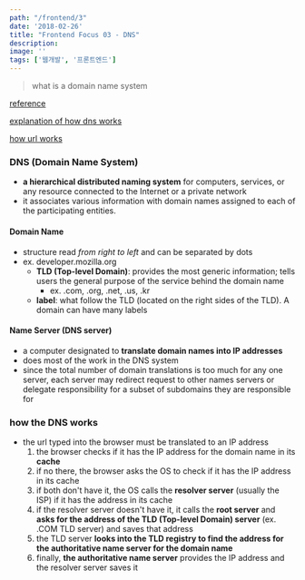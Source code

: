 ```yaml
---
path: "/frontend/3"
date: '2018-02-26'
title: "Frontend Focus 03 - DNS"
description: 
image: ''
tags: ['웹개발', '프론트엔드']
---
```

> what is a domain name system

[reference](https://frontendmasters.com/books/front-end-handbook/2018/learning/dns.html)

[explanation of how dns works](https://developer.mozilla.org/en-US/docs/Learn/Common_questions/What_is_a_domain_name)

[how url works](https://developer.mozilla.org/en-US/docs/Learn/Common_questions/What_is_a_URL)

### DNS (Domain Name System)
- __a hierarchical distributed naming system__ for computers, services, or any resource connected to the Internet or a private network
- it associates various information with domain names assigned to each of the participating entities.

#### Domain Name
- structure read _from right to left_ and can be separated by dots
- ex. developer.mozilla.org
    - __TLD (Top-level Domain)__: provides the most generic information; tells users the general purpose of the service behind the domain name
        - ex. .com, .org, .net, .us, .kr
    - __label__: what follow the TLD (located on the right sides of the TLD). A domain can have many labels

#### Name Server (DNS server)
- a computer designated to __translate domain names into IP addresses__
- does most of the work in the DNS system
- since the total number of domain translations is too much for any one server, each server may redirect request to other names servers or delegate responsibility for a subset of subdomains they are responsible for

### how the DNS works
- the url typed into the browser must be translated to an IP address
    1. the browser checks if it has the IP address for the domain name in its __cache__
    2. if no there, the browser asks the OS to check if it has the IP address in its cache
    3. if both don't have it, the OS calls the __resolver server__ (usually the ISP) if it has the address in its cache
    4. if the resolver server doesn't have it, it calls the __root server__ and __asks for the address of the TLD (Top-level Domain) server__ (ex. .COM TLD server) and saves that address
    5. the TLD server __looks into the TLD registry to find the address for the authoritative name server for the domain name__
    6. finally, __the authoritative name server__ provides the IP address and the resolver server saves it